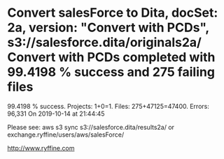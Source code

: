 # Convert salesForce to Dita, docSet: 2a, version: "Convert with PCDs", s3://salesforce.dita/originals2a/ Convert with PCDs completed with 99.4198 % success and 275 failing files

99.4198 % success. Projects: 1+0=1.  Files: 275+47125=47400. Errors: 96,331  On 2019-10-14 at 21:44:45



Please see: aws s3 sync s3://salesforce.dita/results2a/ or exchange.ryffine/users/aws/salesForce/

http://www.ryffine.com
